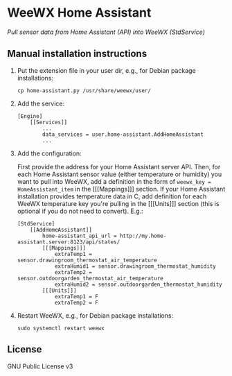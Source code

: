 # WeeWX Home Assistant
*Pull sensor data from Home Assistant (API) into WeeWX (StdService)*

## Manual installation instructions
1. Put the extension file in your user dir, e.g., for Debian package installations:

    ```
    cp home-assistant.py /usr/share/weewx/user/
    ```

2. Add the service:

    ```
    [Engine]
        [[Services]]
            ...
            data_services = user.home-assistant.AddHomeAssistant
            ...
    ```

3. Add the configuration:

    First provide the address for your Home Assistant server API.  Then, for each Home Assistant sensor value (either temperature or humidity) you want to pull into WeeWX, add a definition in the form of `weewx_key = HomeAssistant_item` in the [[[Mappings]]] section.  If your Home Assistant installation provides temperature data in C, add definition for each WeeWX temperature key you're pulling in the [[[Units]]] section (this is optional if you do not need to convert).  E.g.:

    ```
    [StdService]
        [[AddHomeAssistant]]
            home-assistant_api_url = http://my.home-assistant.server:8123/api/states/
            [[[Mappings]]]
                extraTemp1 = sensor.drawingroom_thermostat_air_temperature
                extraHumid1 = sensor.drawingroom_thermostat_humidity
                extraTemp2 = sensor.outdoorgarden_thermostat_air_temperature
                extraHumid2 = sensor.outdoorgarden_thermostat_humidity
            [[[Units]]]
                extraTemp1 = F
                extraTemp2 = F
    ```

4. Restart WeeWX, e.g., for Debian package installations:

    ```
    sudo systemctl restart weewx
    ```

## License
GNU Public License v3
